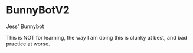 # BunnyBotV2
Jess' Bunnybot

This is NOT for learning, the way I am doing this is clunky at best, and bad practice at worse.
